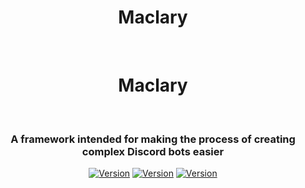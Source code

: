 <div align="center">
    <h1><b>Maclary</b></h1><br/>
    <h1>Maclary</h1><br/>
    <h3>A framework intended for making the process of creating complex Discord bots easier</h3>
</div>

</div>

<div align="center">

[![Version](https://img.shields.io/npm/v/maclary?color=red&label=maclary)](https://github.com/maclary/maclary)
[![Version](https://img.shields.io/npm/v/@maclary/context?color=red&label=@maclary/context)](https://github.com/apteryxxyz/maclary/main/packages/context)
[![Version](https://img.shields.io/npm/v/@maclary/lists?color=red&label=@maclary/context)](https://github.com/apteryxxyz/maclary/main/packages/lists)

</div>
